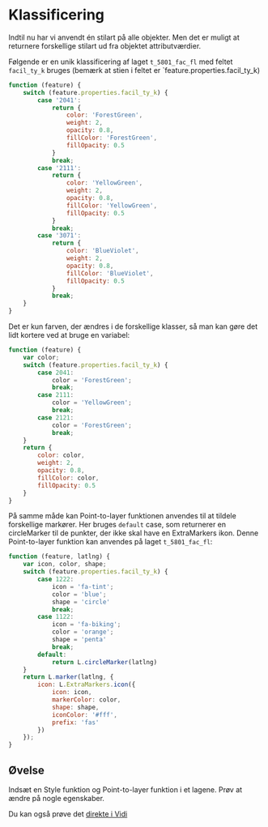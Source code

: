 # Klassificering

Indtil nu har vi anvendt én stilart på alle objekter. Men det er muligt at returnere forskellige stilart ud fra objektet
attributværdier.

Følgende er en unik klassificering af laget `t_5801_fac_fl` med feltet `facil_ty_k` bruges (bemærk at stien i feltet
er `feature.properties.facil_ty_k)

```javascript
function (feature) {
    switch (feature.properties.facil_ty_k) {
        case '2041':
            return {
                color: 'ForestGreen',
                weight: 2,
                opacity: 0.8,
                fillColor: 'ForestGreen',
                fillOpacity: 0.5
            }
            break;
        case '2111':
            return {
                color: 'YellowGreen',
                weight: 2,
                opacity: 0.8,
                fillColor: 'YellowGreen',
                fillOpacity: 0.5
            }
            break;
        case '3071':
            return {
                color: 'BlueViolet',
                weight: 2,
                opacity: 0.8,
                fillColor: 'BlueViolet',
                fillOpacity: 0.5
            }
            break;
    }
}
```

Det er kun farven, der ændres i de forskellige klasser, så man kan gøre det lidt kortere ved at bruge en variabel:

```javascript
function (feature) {
    var color;
    switch (feature.properties.facil_ty_k) {
        case 2041:
            color = 'ForestGreen';
            break;
        case 2111:
            color = 'YellowGreen';
            break;
        case 2121:
            color = 'ForestGreen';
            break;
    }
    return {
        color: color,
        weight: 2,
        opacity: 0.8,
        fillColor: color,
        fillOpacity: 0.5
    }
}
```

På samme måde kan Point-to-layer funktionen anvendes til at tildele forskellige markører. Her bruges `default` case, som
returnerer en circleMarker til de punkter, der ikke skal have en ExtraMarkers ikon. Denne Point-to-layer funktion kan
anvendes på laget `t_5801_fac_fl`:

```javascript
function (feature, latlng) {
    var icon, color, shape;
    switch (feature.properties.facil_ty_k) {
        case 1222:
            icon = 'fa-tint';
            color = 'blue';
            shape = 'circle'
            break;
        case 1122:
            icon = 'fa-biking';
            color = 'orange';
            shape = 'penta'
            break;
        default:
            return L.circleMarker(latlng)
    }
    return L.marker(latlng, {
        icon: L.ExtraMarkers.icon({
            icon: icon,
            markerColor: color,
            shape: shape,
            iconColor: '#fff',
            prefix: 'fas'
        })
    });
}
```

## Øvelse

Indsæt en Style funktion og Point-to-layer funktion i et lagene. Prøv at ændre på nogle egenskaber.

Du kan også prøve det [direkte i Vidi](https://vidi.swarm.gc2.io/app/demo/workshop)
